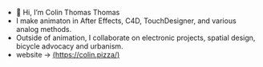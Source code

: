 - 👋 Hi, I’m Colin Thomas Thomas
- I make animaton in After Effects, C4D, TouchDesigner, and various analog methods.
- Outside of animation, I collaborate on electronic projects, spatial design, bicycle advocacy and urbanism.
- website -> [(https://colin.pizza/)](https://colin.pizza/)

<!---
Colin-Thomas-Thomas/Colin-Thomas-Thomas is a ✨ special ✨ repository because its `README.md` (this file) appears on your GitHub profile.
You can click the Preview link to take a look at your changes.
--->
